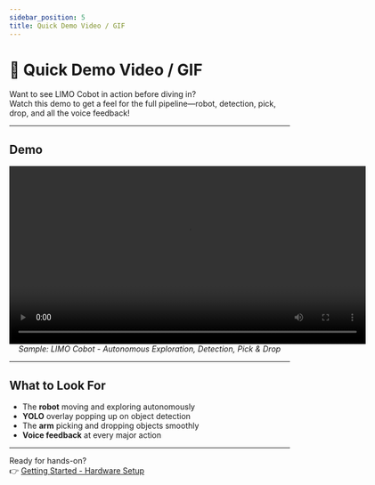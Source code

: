 ```yaml
---
sidebar_position: 5
title: Quick Demo Video / GIF
---
```


# 🎥 Quick Demo Video / GIF

Want to see LIMO Cobot in action before diving in?  
Watch this demo to get a feel for the full pipeline—robot, detection, pick, drop, and all the voice feedback!

---

## Demo

<!--  
👉 Replace the video link or screenshot below with your own demo!
-->

<div align="center">
  <video controls width="640" style={{ borderRadius: '1em', boxShadow: '0 4px 24px #0004' }}>
    <source src="/videos/limo-demo.mp4" type="video/mp4" />
    Your browser does not support the video tag.
  </video>
  <br/>
  <em>Sample: LIMO Cobot - Autonomous Exploration, Detection, Pick & Drop</em>
</div>

<!-- OR: For YouTube, use Markdown embed: -->
<!-- 
[![Watch the demo](https://img.youtube.com/vi/YourVideoID/hqdefault.jpg)](https://youtu.be/YourVideoID)
-->

---

## What to Look For

- The **robot** moving and exploring autonomously  
- **YOLO** overlay popping up on object detection  
- The **arm** picking and dropping objects smoothly  
- **Voice feedback** at every major action

---

Ready for hands-on?  
👉 [Getting Started - Hardware Setup](../02-getting-started/hardware-unboxing.md)
